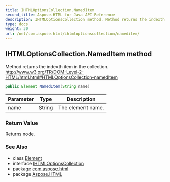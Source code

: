 ```yaml
---
title: IHTMLOptionsCollection.NamedItem
second_title: Aspose.HTML for Java API Reference
description: IHTMLOptionsCollection method. Method returns the indexth item in the collection. http//www.w3.org/TR/DOM-Level-2-HTML/html.htmlHTMLOptionsCollection-namedItem
type: docs
weight: 30
url: /net/com.aspose.html/ihtmloptionscollection/nameditem/
---
```

## IHTMLOptionsCollection.NamedItem method

Method returns the indexth item in the collection. http://www.w3.org/TR/DOM-Level-2-HTML/html.html#HTMLOptionsCollection-namedItem

```java
public Element NamedItem(String name)
```

| Parameter | Type | Description |
| --- | --- | --- |
| name | String | The element name. |

### Return Value

Returns node.

### See Also

* class [Element](../../../com.aspose.html.dom/element/)
* interface [IHTMLOptionsCollection](../)
* package [com.aspose.html](../../ihtmloptionscollection/)
* package [Aspose.HTML](../../../)
